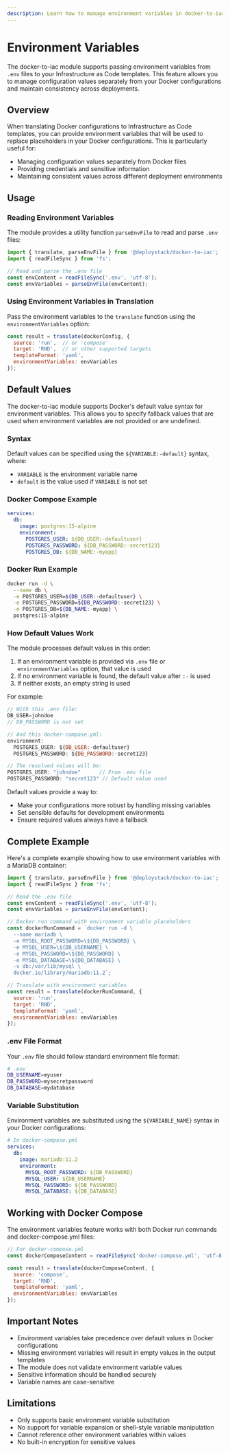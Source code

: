 ```yaml
---
description: Learn how to manage environment variables in docker-to-iac. Pass configuration values from .env files to your Infrastructure as Code templates and keep your sensitive data secure.
---
```


# Environment Variables

The docker-to-iac module supports passing environment variables from `.env` files to your Infrastructure as Code templates. This feature allows you to manage configuration values separately from your Docker configurations and maintain consistency across deployments.

## Overview

When translating Docker configurations to Infrastructure as Code templates, you can provide environment variables that will be used to replace placeholders in your Docker configurations. This is particularly useful for:

- Managing configuration values separately from Docker files
- Providing credentials and sensitive information
- Maintaining consistent values across different deployment environments

## Usage

### Reading Environment Variables

The module provides a utility function `parseEnvFile` to read and parse `.env` files:

```javascript
import { translate, parseEnvFile } from '@deploystack/docker-to-iac';
import { readFileSync } from 'fs';

// Read and parse the .env file
const envContent = readFileSync('.env', 'utf-8');
const envVariables = parseEnvFile(envContent);
```

### Using Environment Variables in Translation

Pass the environment variables to the `translate` function using the `environmentVariables` option:

```javascript
const result = translate(dockerConfig, {
  source: 'run',  // or 'compose'
  target: 'RND',  // or other supported targets
  templateFormat: 'yaml',
  environmentVariables: envVariables
});
```

## Default Values

The docker-to-iac module supports Docker's default value syntax for environment variables. This allows you to specify fallback values that are used when environment variables are not provided or are undefined.

### Syntax

Default values can be specified using the `${VARIABLE:-default}` syntax, where:

- `VARIABLE` is the environment variable name
- `default` is the value used if `VARIABLE` is not set

### Docker Compose Example

```yaml
services:
  db:
    image: postgres:15-alpine
    environment:
      POSTGRES_USER: ${DB_USER:-defaultuser}
      POSTGRES_PASSWORD: ${DB_PASSWORD:-secret123}
      POSTGRES_DB: ${DB_NAME:-myapp}
```

### Docker Run Example

```bash
docker run -d \
  --name db \
  -e POSTGRES_USER=${DB_USER:-defaultuser} \
  -e POSTGRES_PASSWORD=${DB_PASSWORD:-secret123} \
  -e POSTGRES_DB=${DB_NAME:-myapp} \
  postgres:15-alpine
```

### How Default Values Work

The module processes default values in this order:

1. If an environment variable is provided via `.env` file or `environmentVariables` option, that value is used
2. If no environment variable is found, the default value after `:-` is used
3. If neither exists, an empty string is used

For example:

```javascript
// With this .env file:
DB_USER=johndoe
// DB_PASSWORD is not set

// And this docker-compose.yml:
environment:
  POSTGRES_USER: ${DB_USER:-defaultuser}
  POSTGRES_PASSWORD: ${DB_PASSWORD:-secret123}

// The resolved values will be:
POSTGRES_USER: "johndoe"      // From .env file
POSTGRES_PASSWORD: "secret123" // Default value used
```

Default values provide a way to:

- Make your configurations more robust by handling missing variables
- Set sensible defaults for development environments
- Ensure required values always have a fallback

## Complete Example

Here's a complete example showing how to use environment variables with a MariaDB container:

```javascript
import { translate, parseEnvFile } from '@deploystack/docker-to-iac';
import { readFileSync } from 'fs';

// Read the .env file
const envContent = readFileSync('.env', 'utf-8');
const envVariables = parseEnvFile(envContent);

// Docker run command with environment variable placeholders
const dockerRunCommand = `docker run -d \
  --name mariadb \
  -e MYSQL_ROOT_PASSWORD=\${DB_PASSWORD} \
  -e MYSQL_USER=\${DB_USERNAME} \
  -e MYSQL_PASSWORD=\${DB_PASSWORD} \
  -e MYSQL_DATABASE=\${DB_DATABASE} \
  -v db:/var/lib/mysql \
  docker.io/library/mariadb:11.2`;

// Translate with environment variables
const result = translate(dockerRunCommand, {
  source: 'run',
  target: 'RND',
  templateFormat: 'yaml',
  environmentVariables: envVariables
});
```

### .env File Format

Your `.env` file should follow standard environment file format:

```bash
# .env
DB_USERNAME=myuser
DB_PASSWORD=mysecretpassword
DB_DATABASE=mydatabase
```

### Variable Substitution

Environment variables are substituted using the `${VARIABLE_NAME}` syntax in your Docker configurations:

```yaml
# In docker-compose.yml
services:
  db:
    image: mariadb:11.2
    environment:
      MYSQL_ROOT_PASSWORD: ${DB_PASSWORD}
      MYSQL_USER: ${DB_USERNAME}
      MYSQL_PASSWORD: ${DB_PASSWORD}
      MYSQL_DATABASE: ${DB_DATABASE}
```

## Working with Docker Compose

The environment variables feature works with both Docker run commands and docker-compose.yml files:

```javascript
// For docker-compose.yml
const dockerComposeContent = readFileSync('docker-compose.yml', 'utf-8');

const result = translate(dockerComposeContent, {
  source: 'compose',
  target: 'RND',
  templateFormat: 'yaml',
  environmentVariables: envVariables
});
```

## Important Notes

- Environment variables take precedence over default values in Docker configurations
- Missing environment variables will result in empty values in the output templates
- The module does not validate environment variable values
- Sensitive information should be handled securely
- Variable names are case-sensitive

## Limitations

- Only supports basic environment variable substitution
- No support for variable expansion or shell-style variable manipulation
- Cannot reference other environment variables within values
- No built-in encryption for sensitive values
